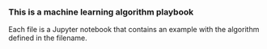 ### This is a machine learning algorithm playbook ###
Each file is a Jupyter notebook that contains an example with the algorithm defined in the filename.



